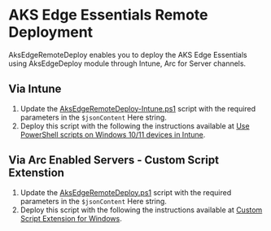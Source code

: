 # AKS Edge Essentials Remote Deployment

AksEdgeRemoteDeploy enables you to deploy the AKS Edge Essentials using AksEdgeDeploy module through Intune, Arc for Server channels.

## Via Intune

1. Update the [AksEdgeRemoteDeploy-Intune.ps1](AksEdgeRemoteDeploy-Intune.ps1) script with the required parameters in the `$jsonContent` Here string.
2. Deploy this script with the following the instructions available at [Use PowerShell scripts on Windows 10/11 devices in Intune](https://docs.microsoft.com/mem/intune/apps/intune-management-extension?msclkid=ed33bab9d07311eca7ecb4b9f790a046).

## Via Arc Enabled Servers - Custom Script Extenstion

1. Update the [AksEdgeRemoteDeploy.ps1](AksEdgeRemoteDeploy.ps1) script with the required parameters in the `$jsonContent` Here string.
2. Deploy this script with the following the instructions available at [Custom Script Extension for Windows](https://docs.microsoft.com/azure/virtual-machines/extensions/custom-script-windows).
